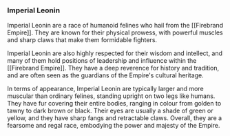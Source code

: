 ### Imperial Leonin

Imperial Leonin are a race of humanoid felines who hail from the [[Firebrand Empire]]. They are known for their physical prowess, with powerful muscles and sharp claws that make them formidable fighters.

Imperial Leonin are also highly respected for their wisdom and intellect, and many of them hold positions of leadership and influence within the [[Firebrand Empire]]. They have a deep reverence for history and tradition, and are often seen as the guardians of the Empire's cultural heritage.

In terms of appearance, Imperial Leonin are typically larger and more muscular than ordinary felines, standing upright on two legs like humans. They have fur covering their entire bodies, ranging in colour from golden to tawny to dark brown or black. Their eyes are usually a shade of green or yellow, and they have sharp fangs and retractable claws. Overall, they are a fearsome and regal race, embodying the power and majesty of the Empire.